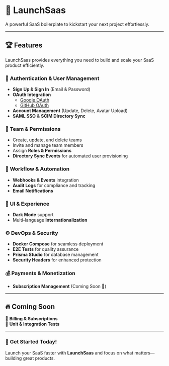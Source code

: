 
# 🚀 **LaunchSaas**  
A powerful SaaS boilerplate to kickstart your next project effortlessly.

---

## 🏆 **Features**  

LaunchSaas provides everything you need to build and scale your SaaS product efficiently.

### 🔐 **Authentication & User Management**  
- **Sign Up & Sign In** (Email & Password)  
- **OAuth Integration**  
  - [Google OAuth](https://support.google.com/cloud/answer/6158849?hl=en)  
  - [GitHub OAuth](https://docs.github.com/en/developers/apps/building-oauth-apps/creating-an-oauth-app)  
- **Account Management** (Update, Delete, Avatar Upload)  
- **SAML SSO** & **SCIM Directory Sync**  

### 👥 **Team & Permissions**  
- Create, update, and delete teams  
- Invite and manage team members  
- Assign **Roles & Permissions**  
- **Directory Sync Events** for automated user provisioning  

### 🔄 **Workflow & Automation**  
- **Webhooks & Events** integration  
- **Audit Logs** for compliance and tracking  
- **Email Notifications**  

### 🎨 **UI & Experience**  
- **Dark Mode** support  
- Multi-language **Internationalization**  

### ⚙️ **DevOps & Security**  
- **Docker Compose** for seamless deployment  
- **E2E Tests** for quality assurance  
- **Prisma Studio** for database management  
- **Security Headers** for enhanced protection  

### 💰 **Payments & Monetization**  
- **Subscription Management** (Coming Soon 🚧)  

---

## 🔥 **Coming Soon**  
🔹 **Billing & Subscriptions**  
🔹 **Unit & Integration Tests**  

---

### 🎯 **Get Started Today!**  
Launch your SaaS faster with **LaunchSaas** and focus on what matters—building great products.  


